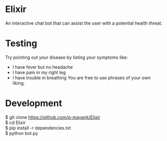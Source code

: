 # Elixir
An interactive chat bot that can assist the user with a potential health threat.

# Testing
Try pointing out your disease by listing your symptoms like:
* I have fever but no headache
* I have pain in my right leg
* I have trouble in breathing
You are free to use phrases of your own liking.

# Development
$ git clone https://github.com/p-mayank/Elixir <br/>
$ cd Elixir <br/>
$ pip install -r dependencies.txt <br/>
$ python bot.py <br/>
